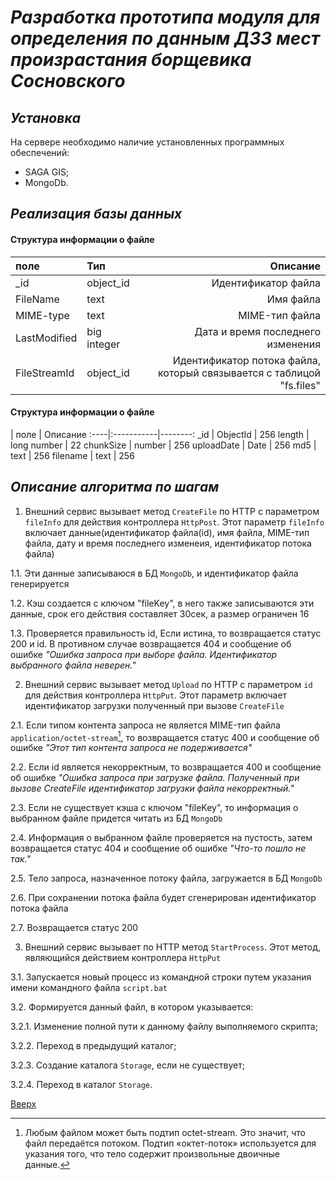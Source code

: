 # ___Разработка прототипа модуля для определения по данным ДЗЗ мест произрастания борщевика Сосновского___

## _Установка_
На сервере необходимо наличие установленных программных обеспечений:
 - SAGA GIS;
 - MongoDb.

## _Реализация базы данных_

#### Структура информации о файле
поле | Тип | Описание
:----|:-----------|--------:
_id | object_id | Идентификатор файла
FileName | text | Имя файла
MIME-type | text | MIME-тип файла
LastModified | big integer | Дата и время последнего изменения
FileStreamId | object_id | Идентификатор потока файла, который связывается с таблицой "fs.files"

#### Структура информации о файле
 | поле | Описание
:----|:-----------|--------:
_id | ObjectId | 256
length | long number | 22
chunkSize | number | 256
uploadDate | Date | 256
md5 | text | 256
filename | text | 256

## _Описание алгоритма по шагам_
1. Внешний сервис вызывает метод `CreateFile` по HTTP с параметром `fileInfo` для действия контроллера `HttpPost`. Этот параметр `fileInfo` включает данные(идентификатор файла(id), имя файла, MIME-тип файла, дату и время последнего изменеия, идентификатор потока файла)  
  
  1.1. Эти данные записываюся в БД `MongoDb`, и идентификатор файла генерируется  
  
  1.2. Кэш создается с ключом "fileKey", в него также записываются эти данные, срок его действия составляет 30сек, а размер ограничен 16  
  
  1.3. Проверяется правильность id, Если истина, то возвращается статус 200 и id. В противном случае возвращается 404 и сообщение об ошибке _"Ошибка запроса при выборе файла. Идентификатор выбранного файла неверен."_  
  
2. Внешний сервис вызывает метод `Upload` по HTTP с параметром `id` для действия контроллера `HttpPut`. Этот параметр включает идентификатор загрузки полученный при вызове `CreateFile`  
  
  2.1. Если типом контента запроса не является MIME-тип файла `application/octet-stream`[^1], то возвращается статус 400 и сообщение об ошибке _"Этот тип контента запроса не подерживается"_  
  
  2.2. Если id является некорректным, то возвращается 400 и сообщение об ошибке _"Ошибка запроса при загрузке файла. Полученный при вызове CreateFile идентификатор загрузки файла некорректный."_  
  
  2.3. Если не существует кэша с ключом "fileKey", то информация о выбранном файле придется читать из БД `MongoDb`  
  
  2.4. Информация о выбранном файле проверяется на пустость, затем возвращается статус 404 и сообщение об ошибке _"Что-то пошло не так."_  
  
  2.5. Тело запроса, назначенное потоку файла, загружается в БД `MongoDb`  
  
  2.6. При сохранении потока файла будет сгенерирован идентификатор потока файла  
  
  2.7. Возвращается статус 200   
  
3. Внешний сервис вызывает по HTTP метод `StartProcess`. Этот метод, являющийся действием контроллера `HttpPut`  
  
  3.1. Запускается новый процесс из командной строки путем указания имени командного файла `script.bat`  
  
  3.2. Формируется данный файл, в котором указывается:  
  
  3.2.1. Изменение полной пути к данному файлу выполняемого скрипта;  
  
  3.2.2. Переход в предыдущий каталог;  
  
  3.2.3. Создание каталога `Storage`, если не существует;  
  
  3.2.4. Переход в каталог `Storage`.  


[Вверх](#разработка-прототипа-модуля-для-определения-по-данным-ДЗЗ-мест-произрастания-борщевика-сосновского)

[^1]: Любым файлом может быть подтип octet-stream. Это значит, что файл передаётся потоком. Подтип «октет-поток» используется для указания того, что тело содержит произвольные двоичные данные.